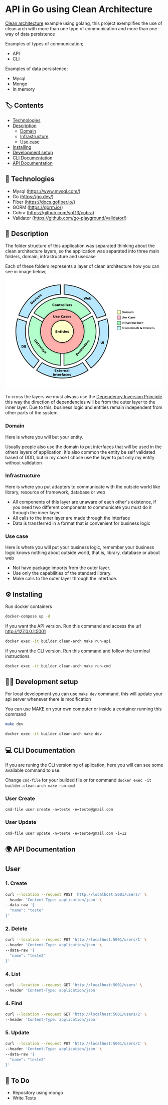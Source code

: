 # API in Go using Clean Architecture
[Clean architecture](https://blog.cleancoder.com/uncle-bob/2012/08/13/the-clean-architecture.html) example using golang, this project exemplifies the use of clean arch with more than one type of communication and more than one way of data persistence

Examples of types of communication;
- API
- CLI

Examples of data persistence;
- Mysql
- Mongo
- In memory

## 🏷 Contents
* [Technologies](#-technologies)
* [Description](#-description)
  * [Domain](#domain)
  * [Infrastructure](#infrastructure)
  * [Use case](#use-case)
* [Installing](#-installing)
* [Development setup](#-development-setup)
* [CLI Documentation](#-cli-documentation)
* [API Documentation](#-api-documentation)

## 📌 Technologies
- Mysql (https://www.mysql.com/)
- Go (https://go.dev/)
- Fiber (https://docs.gofiber.io/)
- GORM (https://gorm.io/)
- Cobra (https://github.com/spf13/cobra)
- Validator (https://github.com/go-playground/validator/)

## 📄 Description
The folder structure of this application was separated thinking about the clean architecture layers, so the application was separated into three main folders, domain, infrastructure and usecase

Each of these folders represents a layer of clean architecture how you can see in image below;
![clean-archicture](docs/clean-architecture.png)

To cross the layers we must always use the [Dependency Inversion Principle](http://en.wikipedia.org/wiki/Dependency_inversion_principle) this way the direction of dependencies will be from the outer layer to the inner layer. Due to this, business logic and entities remain independent from other parts of the system.


### Domain
Here is where you will but your entity.

Usually people also use the domain to put interfaces that will be used in the others layers of application, it's also common the entity be self validated based of DDD, but in my case I chose use the layer to put only my entity without validation

### Infrastructure
Here is where you put adapters to communicate with the outside world like library, resource of framework, database or web

- All components of this layer are unaware of each other's existence, if you need two different components to communicate you must do it through the inner layer
- All calls to the inner layer are made through the interface
- Data is transferred in a format that is convenient for business logic

### Use case
Here is where you will put your  business logic, remember your business logic knows nothing about outside world, that is, library, database or about web

- Not have package imports from the outer layer.
- Use only the capabilities of the standard library.
- Make calls to the outer layer through the interface.

## ⚙️ Installing
Run docker containers   
```sh
docker-compose up -d
```

If you want the API version. Run this command and access the url http://127.0.0.1:5001
```sh
docker exec -it builder.clean-arch make run-api

```

If you want the CLI version. Run this command and follow the terminal instructions
```sh
docker exec -it builder.clean-arch make run-cmd
```
## 🧑‍💻 Development setup
For local development you can use `make dev` command, this will update your api server whenever there is modification

You can use MAKE on your own computer or inside a container running this command
```sh
make dev
```
```sh
docker exec -it builder.clean-arch make dev
```


## 💻 CLI Documentation
If you are runing the CLi versioning of aplication, here you will can see some available command to use.

Change `cmd-file` for your builded file or for command `docker exec -it builder.clean-arch make run-cmd`

### User Create
```shell
cmd-file user create -n=teste -e=teste@gmail.com
```


### User Update
```shell
cmd-file user update -n=teste -e=teste@gmail.com -i=12
```


## 🌍 API Documentation

## User

### 1. Create
```sh
curl --location --request POST 'http://localhost:5001/users/' \
--header 'Content-Type: application/json' \
--data-raw '{
  "name": "teste"
}'
```

### 2. Delete
```sh
curl --location --request PUT 'http://localhost:5001/users/1' \
--header 'Content-Type: application/json' \
--data-raw '{
  "name": "teste2"
}'
```

### 4. List
```sh
curl --location --request GET 'http://localhost:5001/users' \
--header 'Content-Type: application/json'
```

### 4. Find
```sh
curl --location --request GET 'http://localhost:5001/users/2' \
--header 'Content-Type: application/json'
```

### 5. Update
```sh
curl --location --request PUT 'http://localhost:5001/users/1' \
--header 'Content-Type: application/json' \
--data-raw '{
  "name": "teste2"
}'
```

## 📝 To Do 
- Repository using mongo
- Write Tests